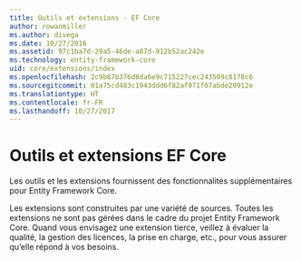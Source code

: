 ```yaml
---
title: Outils et extensions - EF Core
author: rowanmiller
ms.author: divega
ms.date: 10/27/2016
ms.assetid: 97c1ba7d-29a5-46de-a87d-912b52ac242e
ms.technology: entity-framework-core
uid: core/extensions/index
ms.openlocfilehash: 2c9b87b376d8da6e9c715227cec243509c8178c6
ms.sourcegitcommit: 01a75cd483c1943ddd6f82af971f07abde20912e
ms.translationtype: HT
ms.contentlocale: fr-FR
ms.lasthandoff: 10/27/2017
---
```

# <a name="ef-core-tools--extensions"></a>Outils et extensions EF Core

Les outils et les extensions fournissent des fonctionnalités supplémentaires pour Entity Framework Core.

Les extensions sont construites par une variété de sources. Toutes les extensions ne sont pas gérées dans le cadre du projet Entity Framework Core. Quand vous envisagez une extension tierce, veillez à évaluer la qualité, la gestion des licences, la prise en charge, etc., pour vous assurer qu’elle répond à vos besoins.

